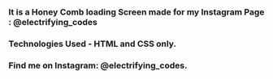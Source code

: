 ### It is a Honey Comb loading Screen made for my Instagram Page : @electrifying_codes

### Technologies Used - HTML and CSS only.

### Find me on Instagram: @electrifying_codes.

[instagram]: https://www.instagram.com/electrifying_codes